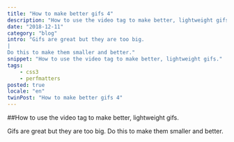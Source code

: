 ```yaml
---
title: "How to make better gifs 4"
description: "How to use the video tag to make better, lightweight gifs."
date: "2018-12-11"
category: "blog"
intro: "Gifs are great but they are too big.
|
Do this to make them smaller and better."
snippet: "How to use the video tag to make better, lightweight gifs."
tags:
    - css3
    - perfmatters
posted: true
locale: "en"
twinPost: "How to make better gifs 4"
---
```


##How to use the video tag to make better, lightweight gifs.

Gifs are great but they are too big. Do this to make them smaller and better.